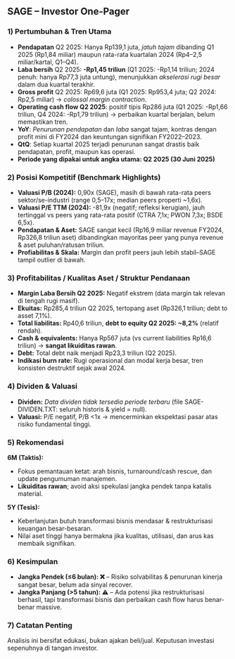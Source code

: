 ## SAGE – Investor One-Pager

### 1) Pertumbuhan & Tren Utama
- **Pendapatan** Q2 2025: Hanya Rp139,1 juta, *jatuh tajam* dibanding Q1 2025 (Rp1,84 miliar) maupun rata-rata kuartalan 2024 (Rp4–2,5 miliar/kartal, Q1–Q4).
- **Laba bersih** Q2 2025: **-Rp1,45 triliun** (Q1 2025: -Rp1,14 triliun; 2024 penuh: hanya Rp77,3 juta untung), menunjukkan *akselerasi rugi besar* dalam dua kuartal terakhir.
- **Gross profit** Q2 2025: Rp69,6 juta (Q1 2025: Rp953,4 juta; Q2 2024: Rp2,5 miliar) → *colossal margin contraction*.
- **Operating cash flow Q2 2025**: positif tipis Rp286 juta (Q1 2025: -Rp1,66 triliun, Q4 2024: -Rp1,79 triliun) → perbaikan kuartal berjalan, belum memastikan tren.
- **YoY**: *Penurunan pendapatan* dan *laba* sangat tajam, kontras dengan profit mini di FY2024 dan keuntungan signifikan FY2022–2023.
- **QtQ**: Setiap kuartal 2025 terjadi penurunan sangat drastis baik pendapatan, profit, maupun kas operasi.
- **Periode yang dipakai untuk angka utama: Q2 2025 (30 Juni 2025)**

### 2) Posisi Kompetitif (Benchmark Highlights)
- **Valuasi P/B (2024):** 0,90x (SAGE), masih di bawah rata-rata peers sektor/se-industri (range 0,5–17x; median peers properti ~1,6x).
- **Valuasi P/E TTM (2024):** -81,9x (negatif; refleksi kerugian), jauh tertinggal vs peers yang rata-rata positif (CTRA 7,1x; PWON 7,3x; BSDE 6,5x).
- **Pendapatan & Aset:** SAGE sangat kecil (Rp16,9 miliar revenue FY2024, Rp326,8 triliun aset) dibandingkan mayoritas peer yang punya revenue & aset puluhan/ratusan triliun.
- **Profiabilitas & Skala:** Margin dan profit peers jauh lebih stabil–SAGE tampil outlier di bawah.

### 3) Profitabilitas / Kualitas Aset / Struktur Pendanaan
- **Margin Laba Bersih Q2 2025:** Negatif ekstrem (data margin tak relevan di tengah rugi masif).
- **Ekuitas:** Rp285,4 triliun Q2 2025, tertopang aset (Rp326,1 triliun; debt to asset 7,1%).
- **Total liabilitas:** Rp40,6 triliun, **debt to equity Q2 2025: ~8,2%** (relatif rendah).
- **Cash & equivalents:** Hanya Rp567 juta (vs current liabilities Rp16,6 triliun) → **sangat likuiditas rawan**.
- **Debt:** Total debt naik menjadi Rp23,3 triliun (Q2 2025).
- **Indikasi burn rate:** Rugi operasional dan modal kerja besar, tren konsisten destruktif sejak awal 2024.

### 4) Dividen & Valuasi
- **Dividen:** *Data dividen tidak tersedia periode terbaru* (file SAGE-DIVIDEN.TXT: seluruh historis & yield = null).
- **Valuasi:** P/E negatif, P/B <1x → mencerminkan ekspektasi pasar atas risiko fundamental tinggi.

### 5) Rekomendasi
**6M (Taktis):**
- Fokus pemantauan ketat: arah bisnis, turnaround/cash rescue, dan update pengumuman manajemen.
- **Likuiditas rawan**; avoid aksi spekulasi jangka pendek tanpa katalis material.

**5Y (Tesis):**
- Keberlanjutan butuh transformasi bisnis mendasar & restrukturisasi keuangan besar-besaran.
- Nilai aset tinggi hanya bermakna jika kualitas, utilisasi, dan arus kas membaik signifikan.

### 6) Kesimpulan
- **Jangka Pendek (≤6 bulan): ❌** – Risiko solvabilitas & penurunan kinerja sangat besar, belum ada sinyal recover.
- **Jangka Panjang (>5 tahun): ⚠️** – Ada potensi jika restrukturisasi berhasil, tapi transformasi bisnis dan perbaikan cash flow harus benar-benar massive.

### 7) Catatan Penting
Analisis ini bersifat edukasi, bukan ajakan beli/jual. Keputusan investasi sepenuhnya di tangan investor.